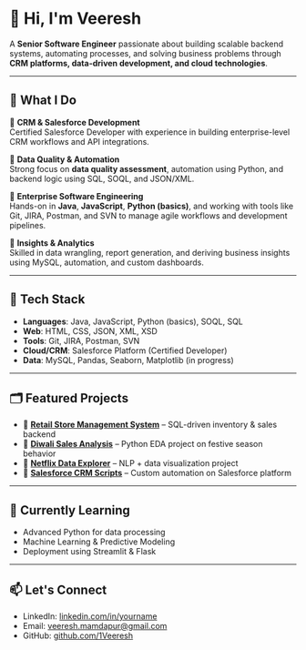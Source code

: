 # 👋 Hi, I'm Veeresh

A **Senior Software Engineer** passionate about building scalable backend systems, automating processes, and solving business problems through **CRM platforms, data-driven development, and cloud technologies**.

---

## 🧠 What I Do

🔹 **CRM & Salesforce Development**  
Certified Salesforce Developer with experience in building enterprise-level CRM workflows and API integrations.

🔹 **Data Quality & Automation**  
Strong focus on **data quality assessment**, automation using Python, and backend logic using SQL, SOQL, and JSON/XML.

🔹 **Enterprise Software Engineering**  
Hands-on in **Java**, **JavaScript**, **Python (basics)**, and working with tools like Git, JIRA, Postman, and SVN to manage agile workflows and development pipelines.

🔹 **Insights & Analytics**  
Skilled in data wrangling, report generation, and deriving business insights using MySQL, automation, and custom dashboards.

---

## 🧰 Tech Stack

- **Languages**: Java, JavaScript, Python (basics), SOQL, SQL  
- **Web**: HTML, CSS, JSON, XML, XSD  
- **Tools**: Git, JIRA, Postman, SVN  
- **Cloud/CRM**: Salesforce Platform (Certified Developer)  
- **Data**: MySQL, Pandas, Seaborn, Matplotlib (in progress)

---

## 🗂 Featured Projects

- 🔹 **[Retail Store Management System](#)** – SQL-driven inventory & sales backend  
- 🔹 **[Diwali Sales Analysis](#)** – Python EDA project on festive season behavior  
- 🔹 **[Netflix Data Explorer](#)** – NLP + data visualization project  
- 🔹 **[Salesforce CRM Scripts](#)** – Custom automation on Salesforce platform  

---

## 🚀 Currently Learning

- Advanced Python for data processing  
- Machine Learning & Predictive Modeling  
- Deployment using Streamlit & Flask

---

## 📫 Let's Connect

- LinkedIn: [linkedin.com/in/yourname]([https://www.linkedin.com/in/yourname](https://www.linkedin.com/in/veeresh-mamdapur/))  
- Email: [veeresh.mamdapur@gmail.com](mailto:veeresh.mamdapur@gmail.com)  
- GitHub: [github.com/1Veeresh](https://github.com/1Veeresh)

